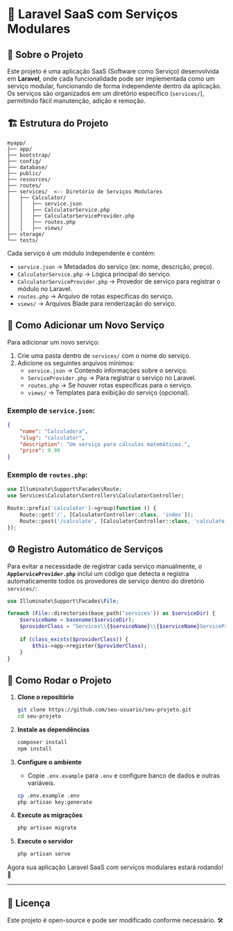 # 🚀 Laravel SaaS com Serviços Modulares

## 📌 Sobre o Projeto
Este projeto é uma aplicação SaaS (Software como Serviço) desenvolvida em **Laravel**, onde cada funcionalidade pode ser implementada como um serviço modular, funcionando de forma independente dentro da aplicação. Os serviços são organizados em um diretório específico (`services/`), permitindo fácil manutenção, adição e remoção.

## 🏗️ Estrutura do Projeto

```
myapp/
├── app/
├── bootstrap/
├── config/
├── database/
├── public/
├── resources/
├── routes/
├── services/  <-- Diretório de Serviços Modulares
│   ├── Calculator/
│   │   ├── service.json
│   │   ├── CalculatorService.php
│   │   ├── CalculatorServiceProvider.php
│   │   ├── routes.php
│   │   ├── views/
├── storage/
└── tests/
```

Cada serviço é um módulo independente e contém:
- `service.json` → Metadados do serviço (ex: nome, descrição, preço).
- `CalculatorService.php` → Lógica principal do serviço.
- `CalculatorServiceProvider.php` → Provedor de serviço para registrar o módulo no Laravel.
- `routes.php` → Arquivo de rotas específicas do serviço.
- `views/` → Arquivos Blade para renderização do serviço.

## 🔌 Como Adicionar um Novo Serviço

Para adicionar um novo serviço:

1. Crie uma pasta dentro de `services/` com o nome do serviço.
2. Adicione os seguintes arquivos mínimos:
   - `service.json` → Contendo informações sobre o serviço.
   - `ServiceProvider.php` → Para registrar o serviço no Laravel.
   - `routes.php` → Se houver rotas específicas para o serviço.
   - `views/` → Templates para exibição do serviço (opcional).

### Exemplo de `service.json`:
```json
{
    "name": "Calculadora",
    "slug": "calculator",
    "description": "Um serviço para cálculos matemáticos.",
    "price": 9.99
}
```

### Exemplo de `routes.php`:
```php
use Illuminate\Support\Facades\Route;
use Services\Calculator\Controllers\CalculatorController;

Route::prefix('calculator')->group(function () {
    Route::get('/', [CalculatorController::class, 'index']);
    Route::post('/calculate', [CalculatorController::class, 'calculate']);
});
```

## ⚙️ Registro Automático de Serviços

Para evitar a necessidade de registrar cada serviço manualmente, o **`AppServiceProvider.php`** inclui um código que detecta e registra automaticamente todos os provedores de serviço dentro do diretório `services/`:

```php
use Illuminate\Support\Facades\File;

foreach (File::directories(base_path('services')) as $serviceDir) {
    $serviceName = basename($serviceDir);
    $providerClass = "Services\\{$serviceName}\\{$serviceName}ServiceProvider";
    
    if (class_exists($providerClass)) {
        $this->app->register($providerClass);
    }
}
```

## 🚀 Como Rodar o Projeto

1. **Clone o repositório**
   ```sh
   git clone https://github.com/seu-usuario/seu-projeto.git
   cd seu-projeto
   ```

2. **Instale as dependências**
   ```sh
   composer install
   npm install
   ```

3. **Configure o ambiente**
   - Copie `.env.example` para `.env` e configure banco de dados e outras variáveis.
   ```sh
   cp .env.example .env
   php artisan key:generate
   ```

4. **Execute as migrações**
   ```sh
   php artisan migrate
   ```

5. **Execute o servidor**
   ```sh
   php artisan serve
   ```

Agora sua aplicação Laravel SaaS com serviços modulares estará rodando! 🚀

---

## 📜 Licença
Este projeto é open-source e pode ser modificado conforme necessário. 🛠️

